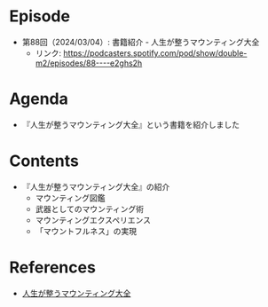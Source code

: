 # Episode

- 第88回（2024/03/04）: 書籍紹介 - 人生が整うマウンティング大全
  - リンク: https://podcasters.spotify.com/pod/show/double-m2/episodes/88----e2ghs2h

# Agenda

- 『人生が整うマウンティング大全』という書籍を紹介しました

# Contents

- 『人生が整うマウンティング大全』の紹介
  - マウンティング図鑑
  - 武器としてのマウンティング術
  - マウンティングエクスペリエンス
  - 「マウントフルネス」の実現

# References

- [人生が整うマウンティング大全](https://amzn.to/42Xj2MF)
